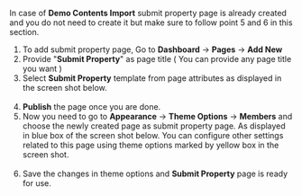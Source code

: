 In case of <strong>Demo Contents Import</strong> submit property page is already created and you do not need to create it but make sure to follow point 5 and 6 in this section.
</p>

<ol>
<li>To add submit property page, Go to <strong>Dashboard</strong> &rarr; <strong>Pages</strong> &rarr; <strong>Add New</strong>

<li>Provide "<strong>Submit Property</strong>" as page title ( You can provide any page title you want )


<li>Select <strong>Submit Property</strong> template from page attributes as displayed in the screen shot below.
<br/>
<img class="light-border" src="assets/realplaces/members/9.png" alt=""/>
</li>

<li><strong>Publish</strong> the page once you are done.

<li>
Now you need to go to <strong>Appearance</strong> &rarr; <strong>Theme Options</strong> &rarr; <strong>Members</strong> and choose the newly created page as submit property page. As displayed in blue box of the screen shot below. You can configure other settings related to this page using theme options marked by yellow box in the screen shot.
<br/>
<img class="light-border" src="assets/realplaces/members/10.png" alt=""/>


<li>
Save the changes in theme options and <strong>Submit Property</strong> page is ready for use.
